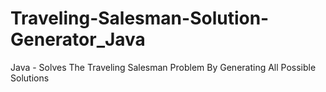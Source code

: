 # Traveling-Salesman-Solution-Generator_Java
Java - Solves The Traveling Salesman Problem By Generating All Possible Solutions
